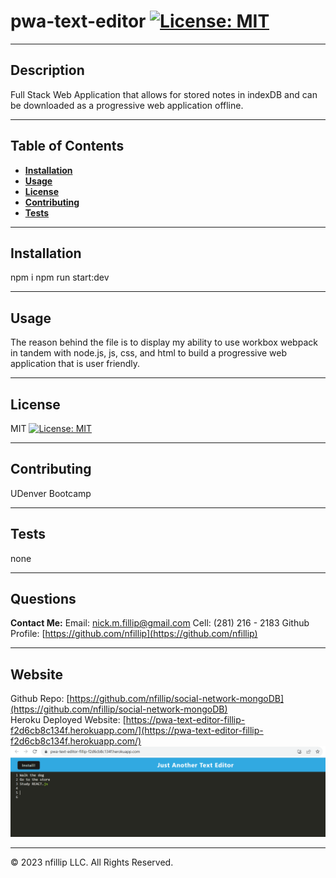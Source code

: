 
# pwa-text-editor [![License: MIT](https://img.shields.io/badge/License-MIT-yellow.svg)](https://opensource.org/licenses/MIT)

---
## Description
    
Full Stack Web Application that allows for stored notes in indexDB and can be downloaded as a progressive web application offline.

---    
## Table of Contents

+ **[Installation](#installation)**
+ **[Usage](#usage)**
+ **[License](#license)**
+ **[Contributing](#contributing)**
+ **[Tests](#tests)**

---  
## Installation
    
npm i
npm run start:dev

---    
## Usage
    
The reason behind the file is to display my ability to use workbox webpack in tandem with node.js, js, css, and html to build a progressive web application that is user friendly. 

---    
## License
    
MIT
[![License: MIT](https://img.shields.io/badge/License-MIT-yellow.svg)](https://opensource.org/licenses/MIT)

---
## Contributing
    
UDenver Bootcamp

---
## Tests

none

---
## Questions

**Contact Me:**
Email: [nick.m.fillip@gmail.com](nick.m.fillip@gmail.com)
Cell: (281) 216 - 2183
Github Profile: [https://github.com/nfillip](https://github.com/nfillip)


---

    

## Website
Github Repo: [https://github.com/nfillip/social-network-mongoDB](https://github.com/nfillip/social-network-mongoDB)<br>
Heroku Deployed Website: [https://pwa-text-editor-fillip-f2d6cb8c134f.herokuapp.com/](https://pwa-text-editor-fillip-f2d6cb8c134f.herokuapp.com/)
![Screenshot of VideoWalkthrough](./Assets/website-screenshot.PNG)


---
© 2023 nfillip LLC. All Rights Reserved.
